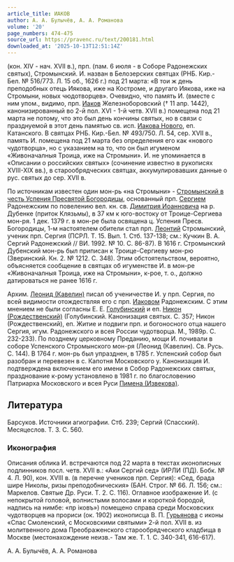 ```yaml
---
article_title: ИАКОВ
author: А. А. Булычёв, А. А. Романова
volume: '20'
page_numbers: 474-475
source_url: https://pravenc.ru/text/200181.html
downloaded_at: '2025-10-13T12:51:14Z'
---
```


(кон. XIV - нач. XVII в.), прп. (пам. 6 июля - в Соборе Радонежских святых), Стромынский. И. назван в Белозерских святцах (РНБ. Кир.-Бел. № 516/773. Л. 15 об., 1626 г.) под 21 марта: «В тои ж день преподобных отець Иякова, иже на Костроме, и другаго Иякова, иже на Стромыни, новых чюдотворцев». Очевидно, что память И. (вместе с ним упом., видимо, прп. [Иаков](https://pravenc.ru/text/Иаков.html) Железноборовский († 11 апр. 1442), канонизированный во 2-й пол. XVI - 1-й четв. XVII в.) помещена под 21 марта не потому, что это был день кончины святых, но в связи с празднуемой в этот день памятью св. исп. [Иакова Нового](<https://pravenc.ru/text/Иакова Нового.html>), еп. Катанского. В святцах РНБ. Кир.-Бел. № 493/750. Л. 54, сер. XVII в., память И. помещена под 21 марта без определения его как «нового чудотворца», но с указанием на то, что он был игуменом «Живоначалныя Троица, иже на Стромыни». И. не упоминается в «Описании о российских святых» (сочинение известно в рукописях XVIII-XIX вв.), в старообрядческих святцах, аккумулировавших данные о рус. святых до сер. XVII в.

По источникам известен один мон-рь «на Стромыни» - [Стромынский в честь Успения Пресвятой Богородицы](<https://pravenc.ru/text/Стромынский в честь Успения Пресвятой Богородицы.html>), основанный прп. [Сергием](https://pravenc.ru/text/Сергием.html) Радонежским по повелению вел. кн. св. [Димитрия Иоанновича](<https://pravenc.ru/text/ДИМИТРИЙ ИОАННОВИЧ.html>) на р. Дубенке (приток Клязьмы), в 37 км к юго-востоку от Троице-Сергиева мон-ря. 1 дек. 1379 г. в мон-ре была освящена ц. Успения Пресв. Богородицы, 1-м настоятелем обители стал прп. [Леонтий](https://pravenc.ru/text/Леонтий.html) Стромынский, ученик прп. Сергия (ПСРЛ. Т. 15. Вып. 1. Стб. 137-138; см.: Кучкин В. А. Сергий Радонежский // ВИ. 1992. № 10. С. 86-87). В 1616 г. Стромынский Дубенский мон-рь был приписан к Троице-Сергиеву мон-рю (Зверинский. Кн. 2. № 1212. С. 348). Этим обстоятельством, вероятно, объясняется сообщение в святцах об игуменстве И. в мон-ре «Живоначалныя Троица, иже на Стромыни», к-рое, т. о., должно датироваться не ранее 1616 г.

Архим. [Леонид (Кавелин)](<https://pravenc.ru/text/Леонид (Кавелин).html>) писал об ученичестве И. у прп. Сергия, по всей видимости отождествляя его с прп. [Иаковом](https://pravenc.ru/text/Иаков.html) Радонежским. С этим мнением не были согласны Е. Е. [Голубинский](https://pravenc.ru/text/Голубинский.html) и еп. [Никон (Рождественский)](<https://pravenc.ru/text/Никон (Рождественский).html>) (Голубинский. Канонизация святых. С. 357; Никон (Рождественский), еп. Житие и подвиги прп. и богоносного отца нашего Сергия, игум. Радонежского и всея России чудотворца. М., 1989р. С. 232-233). По позднему церковному Преданию, мощи И. почивали в соборе Успенского Стромынского мон-ря (Леонид (Кавелин). Св. Русь. С. 144). В 1764 г. мон-рь был упразднен, в 1785 г. Успенский собор был разобран и перевезен в с. Капотня Московского у. Канонизация И. подтверждена включением его имени в Собор Радонежских святых, празднование к-рому установлено в 1981 г. по благословению Патриарха Московского и всея Руси [Пимена (Извекова)](https://pravenc.ru/text/Пимен.html).

## Литература

Барсуков. Источники агиографии. Стб. 239; Сергий (Спасский). Месяцеслов. Т. 3. С. 560.

### Иконография

Описания облика И. встречаются под 22 марта в текстах иконописных подлинников посл. четв. XVII в.: «Аки Сергий сед» (ИРЛИ (ПД). Бобк. № 4. Л. 90), кон. XVIII в. (в перечне учеников прп. Сергия): «Сед, брада шире Николы, ризы преподобническия» (БАН. Строг. № 66. Л. 156; см.: Маркелов. Святые Др. Руси. Т. 2. С. 116). Оглавное изображение И. (с непокрытой головой, волнистыми волосами и короткой бородой, надпись на нимбе: «пр iковъ») помещено справа среди Московских чудотворцев на прориси (ок. 1902) иконописца В. П. [Гурьянова](https://pravenc.ru/text/ГУРЬЯНОВ.html) с иконы «Спас Смоленский, с Московскими святыми» 2-й пол. XVII в. из молитвенного дома Преображенского старообрядческого кладбища в Москве (местонахождение неизв.- Там же. Т. 1. С. 340-341, 616-617).

А. А. Булычёв, А. А. Романова
